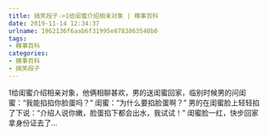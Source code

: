 ```yaml
---
title: 搞笑段子->1给闺蜜介绍相亲对象 | 糗事百科
date: 2019-11-14 12:34:37
urlname: 1962136f6aab6f31995e8783863540b0
tags: 
- 糗事百科
categories:
- 糗事百科
- 搞笑段子
---
```

1给闺蜜介绍相亲对象，他俩相聊甚欢，男的送闺蜜回家，临别时候男的问闺蜜：“我能掐掐你脸蛋吗？”  闺蜜：“为什么要掐脸蛋啊？”  男的在闺蜜脸上轻轻掐了下说：“介绍人说你嫩，脸蛋掐下都会出水，我试试！”  闺蜜脸一红，快步回家拿身份证去了…


